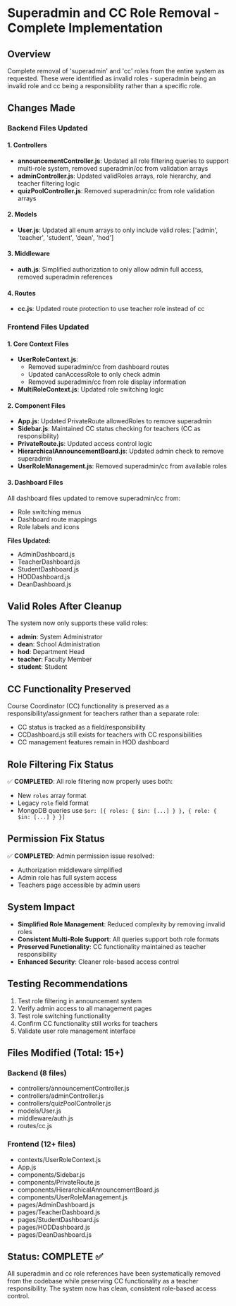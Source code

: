 # Superadmin and CC Role Removal - Complete Implementation

## Overview
Complete removal of 'superadmin' and 'cc' roles from the entire system as requested. These were identified as invalid roles - superadmin being an invalid role and cc being a responsibility rather than a specific role.

## Changes Made

### Backend Files Updated

#### 1. Controllers
- **announcementController.js**: Updated all role filtering queries to support multi-role system, removed superadmin/cc from validation arrays
- **adminController.js**: Updated validRoles arrays, role hierarchy, and teacher filtering logic
- **quizPoolController.js**: Removed superadmin/cc from role validation arrays

#### 2. Models
- **User.js**: Updated all enum arrays to only include valid roles: ['admin', 'teacher', 'student', 'dean', 'hod']

#### 3. Middleware
- **auth.js**: Simplified authorization to only allow admin full access, removed superadmin references

#### 4. Routes
- **cc.js**: Updated route protection to use teacher role instead of cc

### Frontend Files Updated

#### 1. Core Context Files
- **UserRoleContext.js**: 
  - Removed superadmin/cc from dashboard routes
  - Updated canAccessRole to only check admin
  - Removed superadmin/cc from role display information
- **MultiRoleContext.js**: Updated role switching logic

#### 2. Component Files
- **App.js**: Updated PrivateRoute allowedRoles to remove superadmin
- **Sidebar.js**: Maintained CC status checking for teachers (CC as responsibility)
- **PrivateRoute.js**: Updated access control logic
- **HierarchicalAnnouncementBoard.js**: Updated admin check to remove superadmin
- **UserRoleManagement.js**: Removed superadmin/cc from available roles

#### 3. Dashboard Files
All dashboard files updated to remove superadmin/cc from:
- Role switching menus
- Dashboard route mappings  
- Role labels and icons

**Files Updated:**
- AdminDashboard.js
- TeacherDashboard.js
- StudentDashboard.js
- HODDashboard.js
- DeanDashboard.js

## Valid Roles After Cleanup
The system now only supports these valid roles:
- **admin**: System Administrator
- **dean**: School Administration
- **hod**: Department Head
- **teacher**: Faculty Member
- **student**: Student

## CC Functionality Preserved
Course Coordinator (CC) functionality is preserved as a responsibility/assignment for teachers rather than a separate role:
- CC status is tracked as a field/responsibility
- CCDashboard.js still exists for teachers with CC responsibilities
- CC management features remain in HOD dashboard

## Role Filtering Fix Status
✅ **COMPLETED**: All role filtering now properly uses both:
- New `roles` array format
- Legacy `role` field format
- MongoDB queries use `$or: [{ roles: { $in: [...] } }, { role: { $in: [...] } }]`

## Permission Fix Status
✅ **COMPLETED**: Admin permission issue resolved:
- Authorization middleware simplified
- Admin role has full system access
- Teachers page accessible by admin users

## System Impact
- **Simplified Role Management**: Reduced complexity by removing invalid roles
- **Consistent Multi-Role Support**: All queries support both role formats
- **Preserved Functionality**: CC functionality maintained as teacher responsibility
- **Enhanced Security**: Cleaner role-based access control

## Testing Recommendations
1. Test role filtering in announcement system
2. Verify admin access to all management pages
3. Test role switching functionality
4. Confirm CC functionality still works for teachers
5. Validate user role management interface

## Files Modified (Total: 15+)
### Backend (8 files)
- controllers/announcementController.js
- controllers/adminController.js
- controllers/quizPoolController.js
- models/User.js
- middleware/auth.js
- routes/cc.js

### Frontend (12+ files)
- contexts/UserRoleContext.js
- App.js
- components/Sidebar.js
- components/PrivateRoute.js
- components/HierarchicalAnnouncementBoard.js
- components/UserRoleManagement.js
- pages/AdminDashboard.js
- pages/TeacherDashboard.js
- pages/StudentDashboard.js
- pages/HODDashboard.js
- pages/DeanDashboard.js

## Status: COMPLETE ✅
All superadmin and cc role references have been systematically removed from the codebase while preserving CC functionality as a teacher responsibility. The system now has clean, consistent role-based access control.
